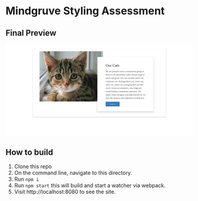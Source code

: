 # Mindgruve Styling Assessment

## Final Preview

<!-- add final.jpeg here -->

![Preview image](final.jpeg "Final Preview")

## How to build

1. Clone this repo
2. On the command line, navigate to this directory.
3. Run `npm i`
4. Run `npm start` this will build and start a watcher via webpack.
5. Visit http://localhost:8080 to see the site.
